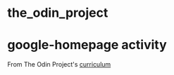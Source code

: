 # the_odin_project
# google-homepage activity

From The Odin Project's [curriculum](http://www.theodinproject.com/web-development-101/html-css)
